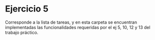 # Ejercicio 5
Corresponde a la lista de tareas, y en esta carpeta se encuentran implementadas las funcionalidades requeridas por 
el ej 5, 10, 12 y 13 del trabajo práctico.